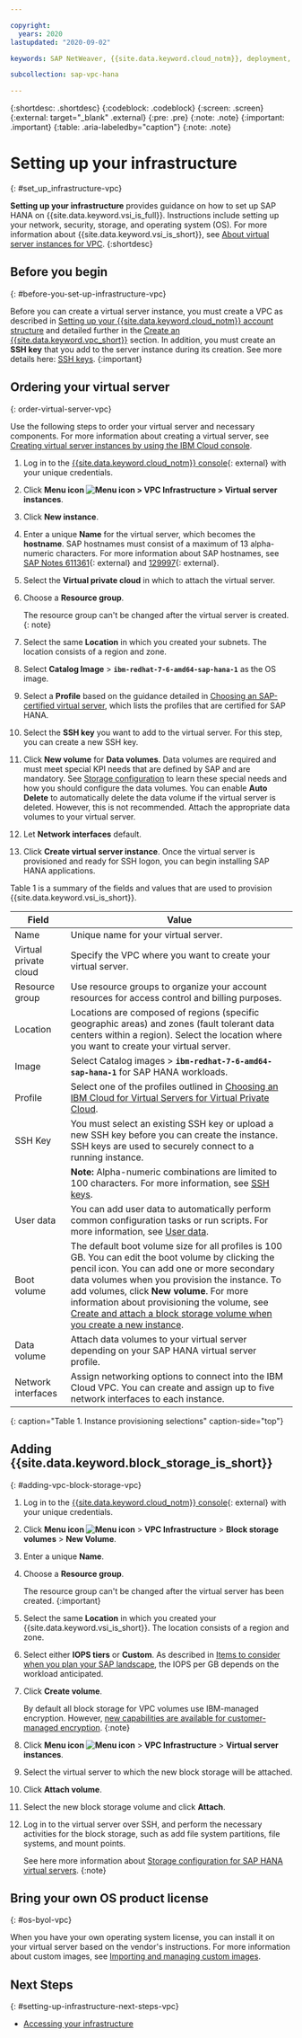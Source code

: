 ```yaml
---

copyright:
  years: 2020
lastupdated: "2020-09-02"

keywords: SAP NetWeaver, {{site.data.keyword.cloud_notm}}, deployment, BYOL, database

subcollection: sap-vpc-hana

---
```


{:shortdesc: .shortdesc}
{:codeblock: .codeblock}
{:screen: .screen}
{:external: target="_blank" .external}
{:pre: .pre}
{:note: .note}
{:important: .important}
{:table: .aria-labeledby="caption"}
{:note: .note}

# Setting up your infrastructure
{: #set_up_infrastructure-vpc}

**Setting up your infrastructure** provides guidance on how to set up SAP HANA on {{site.data.keyword.vsi_is_full}}. Instructions include setting up your network, security, storage, and operating system (OS). For more information about {{site.data.keyword.vsi_is_short}}, see [About virtual server instances for VPC](/docs/vpc?topic=vpc-about-advanced-virtual-servers).
{:shortdesc}

## Before you begin
{: #before-you-set-up-infrastructure-vpc}

Before you can create a virtual server instance, you must create a VPC as described in [Setting up your {{site.data.keyword.cloud_notm}} account structure](/docs/sap-vpc-hana?topic=sap-vpc-hana-account-structure) and detailed further in the [Create an {{site.data.keyword.vpc_short}}](/docs/vpc?topic=vpc-creating-a-vpc-using-the-ibm-cloud-console) section.
In addition, you must create an **SSH key** that you add to the server instance during its creation. See more details here: [SSH keys](/docs/vpc?topic=vpc-ssh-keys).
{:important}

## Ordering your virtual server
{: order-virtual-server-vpc}

Use the following steps to order your virtual server and necessary components. For more information about creating a virtual server, see [Creating virtual server instances by using the IBM Cloud console](/docs/vpc?topic=vpc-creating-virtual-servers).

1. Log in to the [{{site.data.keyword.cloud_notm}} console](https://cloud.ibm.com){: external} with your unique credentials.
1. Click **Menu icon ![Menu icon](../../icons/icon_hamburger.svg) > VPC Infrastructure > Virtual server instances**.
1. Click **New instance**.
1. Enter a unique **Name** for the virtual server, which becomes the **hostname**. SAP hostnames must consist of a maximum of 13 alpha-numeric characters. For more information about SAP hostnames, see [SAP Notes 611361](https://launchpad.support.sap.com/#/notes/611361){: external} and [129997](https://launchpad.support.sap.com/#/notes/129997){: external}.
1. Select the **Virtual private cloud** in which to attach the virtual server.
1. Choose a **Resource group**.

   The resource group can't be changed after the virtual server is created.
   {: note}

1. Select the same **Location** in which you created your subnets. The location consists of a region and zone.
1. Select **Catalog Image** > **`ibm-redhat-7-6-amd64-sap-hana-1`** as the OS image.
1. Select a **Profile** based on the guidance detailed in [Choosing an SAP-certified virtual server](/docs/sap-vpc-hana?topic=sap-vpc-hana-size_the_server#choose_server), which lists the profiles that are certified for SAP HANA.
1. Select the **SSH key** you want to add to the virtual server. For this step, you can create a new SSH key.
1. Click **New volume** for **Data volumes**. Data volumes are required and must meet special KPI needs that are defined by SAP and are mandatory. See [Storage configuration](/docs/sap-vpc-hana?topic=sap-vpc-hana-determine_configuration#storage_config) to learn these special needs and how you should configure the data volumes. You can enable **Auto Delete** to automatically delete the data volume if the virtual server is deleted. However, this is not recommended. Attach the appropriate data volumes to your virtual server.
1. Let **Network interfaces** default.
1. Click **Create virtual server instance**. Once the virtual server is provisioned and ready for SSH logon, you can begin installing SAP HANA applications.


Table 1 is a summary of the fields and values that are used to provision {{site.data.keyword.vsi_is_short}}.

| Field | Value |
|-------|-------|
| Name  | Unique name for your virtual server. |
| Virtual private cloud | Specify the VPC where you want to create your virtual server. |
| Resource group | Use resource groups to organize your account resources for access control and billing purposes. |
| Location | Locations are composed of regions (specific geographic areas) and zones (fault tolerant data centers within a region). Select the location where you want to create your virtual server. |
| Image | Select Catalog images > **`ibm-redhat-7-6-amd64-sap-hana-1`** for SAP HANA workloads. |
| Profile |  Select one of the profiles outlined in [Choosing an IBM Cloud for Virtual Servers for Virtual Private Cloud](/docs/sap-vpc-hana?topic=sap-vpc-hana-size_the_server#choose_server). |
| SSH Key | You must select an existing SSH key or upload a new SSH key before you can create the instance. SSH keys are used to securely connect to a running instance. |
| | **Note:** Alpha-numeric combinations are limited to 100 characters. For more information, see [SSH keys](/docs/vpc?topic=vpc-ssh-keys). |
| User data | You can add user data to automatically perform common configuration tasks or run scripts. For more information, see [User data](/docs/vpc?topic=vpc-user-data). |
| Boot volume | The default boot volume size for all profiles is 100 GB. You can edit the boot volume by clicking the pencil icon. You can add one or more secondary data volumes when you provision the instance. To add volumes, click **New volume**. For more information about provisioning the volume, see [Create and attach a block storage volume when you create a new instance](/docs/vpc?topic=vpc-creating-block-storage#create-from-vsi). |
| Data volume  | Attach data volumes to your virtual server depending on your SAP HANA virtual server profile. |
| Network interfaces | Assign networking options to connect into the IBM Cloud VPC. You can create and assign up to five network interfaces to each instance. |
{: caption="Table 1. Instance provisioning selections" caption-side="top"}


## Adding {{site.data.keyword.block_storage_is_short}}
{: #adding-vpc-block-storage-vpc}

1. Log in to the [{{site.data.keyword.cloud_notm}} console](https://cloud.ibm.com){: external} with your unique credentials.
1. Click **Menu icon ![Menu icon](../../icons/icon_hamburger.svg)** > **VPC Infrastructure** > **Block storage volumes** > **New Volume**.
1. Enter a unique **Name**.
1. Choose a **Resource group**.

   The resource group can't be changed after the virtual server has been created.
   {:important}

1. Select the same **Location** in which you created your {{site.data.keyword.vsi_is_short}}. The location consists of a region and zone.
1. Select either **IOPS tiers** or **Custom**. As described in [Items to consider when you plan your SAP landscape](/docs/sap-vpc-hana?topic=sap-vpc-hana-considerations), the IOPS per GB depends on the workload anticipated.
1. Click **Create volume**.

   By default all block storage for VPC volumes use IBM-managed encryption. However, [new capabilities are available for customer-managed encryption](/docs/vpc?topic=vpc-block-storage-vpc-encryption).
   {:note}

1. Click **Menu icon ![Menu icon](../../icons/icon_hamburger.svg)** > **VPC Infrastructure** > **Virtual server instances**.
1. Select the virtual server to which the new block storage will be attached.
1. Click **Attach volume**.
1. Select the new block storage volume and click **Attach**.
1. Log in to the virtual server over SSH, and perform the necessary activities for the block storage, such as add file system partitions, file systems, and mount points.

   See here more information about [Storage configuration for SAP HANA virtual servers](/docs/sap-vpc-hana?topic=sap-vpc-hana-determine_configuration#storage_config).
   {:note}

## Bring your own OS product license
{: #os-byol-vpc}

When you have your own operating system license, you can install it on your virtual server based on the vendor's instructions. For more information about custom images, see [Importing and managing custom images](/docs/vpc?topic=vpc-managing-images).

## Next Steps
{: #setting-up-infrastructure-next-steps-vpc}

  * [Accessing your infrastructure](/docs/sap-vpc-hana?topic=sap-vpc-hana-access-infrastructure)
